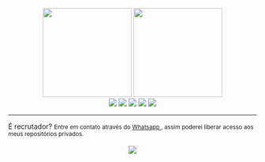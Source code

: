 <div align="center">
  <img height="180em" src="https://github-readme-stats.vercel.app/api?username=EversonMendes12&show_icons=true&theme=dark"/>
  <img height="180em" src="https://github-readme-stats.vercel.app/api/top-langs/?username=EversonMendes12&layout=compact&langs_count=7&theme=dark"/>
</div>
<div align="center">
    <a  href="https://www.linkedin.com/in/eversonmendes301" alt="LinkedIn" target="_blank">
        <img src="https://img.shields.io/badge/LinkedIn-0077B5?style=for-the-badge&logo=linkedin&logoColor=white"></a>
  <a  href="https://github.com/EversonMendes12/" alt="GitHub" target="_blank">
        <img src="https://img.shields.io/badge/GitHub-100000?style=for-the-badge&logo=github&logoColor=white"></a>
    <a  href="https://wa.me/5543984458966" alt="WhatsApp" target="_blank">
        <img src="https://img.shields.io/badge/WhatsApp-25D366?style=for-the-badge&logo=whatsapp&logoColor=white"></a>
    <a  href="https://www.instagram.com/mendes__everson/" alt="Instagram" target="_blank">
        <img src="https://img.shields.io/badge/-Instagram-DF0174?style=for-the-badge&labelColor=DF0174&logo=instagram&logoColor=white&link=https://www.instagram.com/mendes__everson/"></a>
    <a  href="mailto:eversonsilva90@live.com?subject=subject text" alt="outlook" target="_blank">
        <img src="https://img.shields.io/badge/Microsoft_Outlook-0078D4?style=for-the-badge&logo=microsoft-outlook&logoColor=white"></a>
</div>

________________________________________________________________________________________________________________________________________________________

<div>
  É recrutador?
  <small>
    Entre em contato através do 
    <a href="https://wa.me/5543984458966" alt="WhatsApp" target="_blank">
      Whatsapp
    </a>, assim poderei liberar acesso aos meus repositórios privados.
  </small>
</div>
<br>
<div align="center">
  <img src="https://visitor-badge.laobi.icu/badge?page_id=EversonMendes12.EversonMendes12&"  />
</div>
    
<!--
**EversonMendes12/EversonMendes12** is a ✨ _special_ ✨ repository because its `README.md` (this file) appears on your GitHub profile.

Here are some ideas to get you started:

- 🔭 I’m currently working on ...
- 🌱 I’m currently learning ...
- 👯 I’m looking to collaborate on ...
- 🤔 I’m looking for help with ...
- 💬 Ask me about ...
- 📫 How to reach me: ...
- 😄 Pronouns: ...
- ⚡ Fun fact: ...
-->
